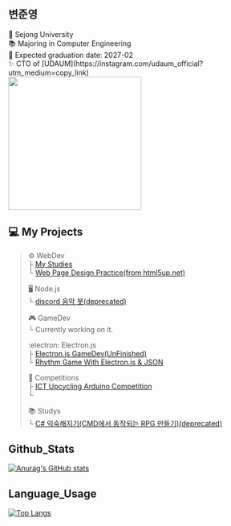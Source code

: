 ## 변준영
<div display="flex">
  <div>🏫 Sejong University  <br>
  📚 Majoring in Computer Engineering  <br>
  📅 Expected graduation date: 2027-02  <br>
  ✨ CTO of [UDAUM](https://instagram.com/udaum_official?utm_medium=copy_link)
  </div>
  <div href="https://github.com/devxb/CommitCombo">
    <img src="http://commitcombo.com/get?user=bjy0212&theme=Indigo" width = "265" height = "auto" />
  </div>
</div>

## 💻 My Projects
> ⚙️ WebDev  
> ├ [My Studies](https://github.com/bjy0212/webprojects)  
> └ [Web Page Design Practice(from html5up.net)](https://github.com/bjy0212/yoonjinyoung)
>   
> 🖥️ Node.js  
> └ [discord 음악 봇(deprecated)](https://github.com/bjy0212/discord-music-bot)
>   
> 🎮 GameDev  
> └ Currently working on it.  
>     
> :electron: Electron.js  
> ├ [Electron.js GameDev(UnFinished)](https://github.com/bjy0212/electron_game)  
> └ [Rhythm Game With Electron.js & JSON](https://github.com/bjy0212/rhythm)  
>   
> 🏅 Competitions  
> ├ [ICT Upcycling Arduino Competition](https://github.com/bjy0212/arduino_rain_alarm)  
> └ 
>   
> 📚 Studys  
> └ [C# 익숙해지기(CMD에서 동작되는 RPG 만들기)(deprecated)](https://github.com/bjy0212/TextRPG)

## Github_Stats  
[![Anurag's GitHub stats](https://github-readme-stats.vercel.app/api?username=bjy0212&hide=prs,issues&theme=material-palenight)](https://github.com/anuraghazra/github-readme-stats)  

## Language_Usage  
[![Top Langs](https://github-readme-stats.vercel.app/api/top-langs/?username=bjy0212&layout=compact&theme=material-palenight)](https://github.com/anuraghazra/github-readme-stats)  
<!--
**bjy0212/bjy0212** is a ✨ _special_ ✨ repository because its `README.md` (this file) appears on your GitHub profile.

Here are some ideas to get you started:

- 🔭 I’m currently working on ...
- 🌱 I’m currently learning ...
- 👯 I’m looking to collaborate on ...
- 🤔 I’m looking for help with ...
- 💬 Ask me about ...
- 📫 How to reach me: ...
- 😄 Pronouns: ...
- ⚡ Fun fact: ...
-->

